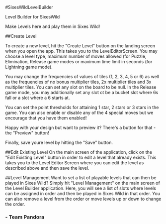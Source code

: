 #SixesWildLevelBuilder

Level Builder for SixesWild

Make Levels here and play them in Sixes Wild!

##Create Level 

To create a new level, hit the "Create Level" button on the landing screen when you open the app. This takes you to the LevelEditorScreen. You may choose a level type, maximum number of moves allowed (for Puzzle, Elimination, Release game modes or maximum time limit in seconds (for Lightning game mode). 

You may change the frequencies of values of tiles (1, 2, 3, 4, 5 or 6) as well as the frequencies of no bonus multiplier tiles, 2x multiplier tiles and 3x multiplier tiles. You can set any slot on the board to be null. In the Release game mode, you may additionally set any slot ot be a bucket slot where 6s fall or a slot where a 6 starts at.

You can set the point thresholds for attaining 1 star, 2 stars or 3 stars in the game. You can also enable or disable any of the 4 special moves but we encourage that you have them enabled! 

Happy with your design but want to preview it? There's a button for that - the "Preview" button!

Finally, save youre level by hitting the "Save" button.

##Edit Existing Level
On the main screen of the application, click on the "Edit Existing Level" button in order to edit a level that already exists. This takes you to the Level Editor Screen where you can edit the level as described above and then save the level.

##Level Management
Want to set a list of playable levels that can then be played in Sixes Wild? Simply hit "Level Management" on the main screen of the Level Builder application. Here, you will see a list of slots where levels can be assigned in order and then be played in Sixes Wild in that order. You can also remove a level from the order or move levels up or down to change the order. 

### - Team Pandora


